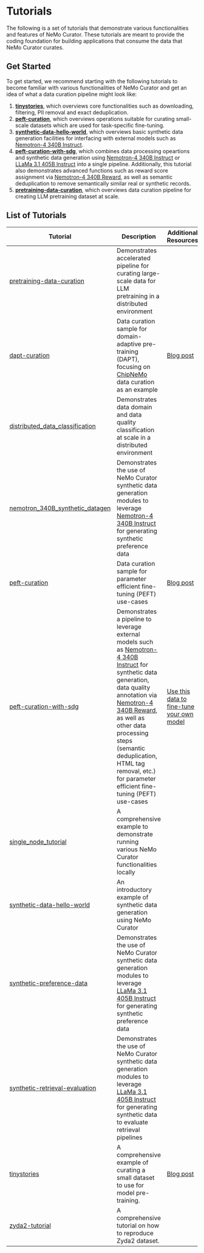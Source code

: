 # Tutorials
The following is a set of tutorials that demonstrate various functionalities and features of NeMo Curator. These tutorials are meant to provide the coding foundation for building applications that consume the data that NeMo Curator curates.

## Get Started
To get started, we recommend starting with the following tutorials to become familiar with various functionalities of NeMo Curator and get an idea of what a data curation pipeline might look like:
1. **[tinystories](./tinystories)**, which overviews core functionalities such as downloading, filtering, PII removal and exact deduplication.
2. **[peft-curation](./peft-curation)**, which overviews operations suitable for curating small-scale datasets which are used for task-specific fine-tuning.
3. **[synthetic-data-hello-world](./synthetic-data-hello-world)**, which overviews basic synthetic data generation facilities for interfacing with external models such as [Nemotron-4 340B Instruct](https://build.nvidia.com/nvidia/nemotron-4-340b-instruct).
4. **[peft-curation-with-sdg](./peft-curation-with-sdg)**, which combines data processing opeartions and synthetic data generation using [Nemotron-4 340B Instruct](https://build.nvidia.com/nvidia/nemotron-4-340b-instruct) or [LLaMa 3.1 405B Instruct](https://build.nvidia.com/meta/llama-3_1-405b-instruct) into a single pipeline. Additionally, this tutorial also demonstrates advanced functions such as reward score assignment via [Nemotron-4 340B Reward](https://build.nvidia.com/nvidia/nemotron-4-340b-reward), as well as semantic deduplication to remove semantically similar real or synthetic records.
5. **[pretraining-data-curation](./pretraining-data-curation/)**, which overviews data curation pipeline for creating LLM pretraining dataset at scale.


## List of Tutorials

<div align="center">

| Tutorial | Description | Additional Resources |
| --- | --- | --- |
| [pretraining-data-curation](./pretraining-data-curation/) | Demonstrates accelerated pipeline for curating large-scale data for LLM pretraining in a distributed environment | |
| [dapt-curation](./dapt-curation) | Data curation sample for domain-adaptive pre-training (DAPT), focusing on [ChipNeMo](https://blogs.nvidia.com/blog/llm-semiconductors-chip-nemo/) data curation as an example | [Blog post](https://developer.nvidia.com/blog/streamlining-data-processing-for-domain-adaptive-pretraining-with-nvidia-nemo-curator/) |
| [distributed_data_classification](./distributed_data_classification) | Demonstrates data domain and data quality classification at scale in a distributed environment | |
| [nemotron_340B_synthetic_datagen](./nemotron_340B_synthetic_datagen) | Demonstrates the use of NeMo Curator synthetic data generation modules to leverage [Nemotron-4 340B Instruct](https://build.nvidia.com/nvidia/nemotron-4-340b-instruct) for generating synthetic preference data | |
| [peft-curation](./peft-curation/) | Data curation sample for parameter efficient fine-tuning (PEFT) use-cases | [Blog post](https://developer.nvidia.com/blog/curating-custom-datasets-for-llm-parameter-efficient-fine-tuning-with-nvidia-nemo-curator/) |
| [peft-curation-with-sdg](./peft-curation/) | Demonstrates a pipeline to leverage external models such as [Nemotron-4 340B Instruct](https://build.nvidia.com/nvidia/nemotron-4-340b-instruct) for synthetic data generation, data quality annotation via [Nemotron-4 340B Reward](https://build.nvidia.com/nvidia/nemotron-4-340b-reward), as well as other data processing steps (semantic deduplication, HTML tag removal, etc.) for parameter efficient fine-tuning (PEFT) use-cases  | [Use this data to fine-tune your own model](https://github.com/NVIDIA/NeMo/blob/main/tutorials/llm/llama-3/sdg-law-title-generation/llama3-sdg-lora-nemofw.ipynb) |
| [single_node_tutorial](./single_node_tutorial) | A comprehensive example to demonstrate running various NeMo Curator functionalities locally | |
| [synthetic-data-hello-world](./synthetic-data-hello-world) | An introductory example of synthetic data generation using NeMo Curator | |
| [synthetic-preference-data](./synthetic-preference-data) | Demonstrates the use of NeMo Curator synthetic data generation modules to leverage [LLaMa 3.1 405B Instruct](https://build.nvidia.com/meta/llama-3_1-405b-instruct) for generating synthetic preference data |
| [synthetic-retrieval-evaluation](./synthetic-retrieval-evaluation) | Demonstrates the use of NeMo Curator synthetic data generation modules to leverage [LLaMa 3.1 405B Instruct](https://build.nvidia.com/meta/llama-3_1-405b-instruct) for generating synthetic data to evaluate retrieval pipelines |
| [tinystories](./tinystories) | A comprehensive example of curating a small dataset to use for model pre-training. | [Blog post](https://developer.nvidia.com/blog/curating-custom-datasets-for-llm-training-with-nvidia-nemo-curator/)
| [zyda2-tutorial](./zyda2-tutorial) | A comprehensive tutorial on how to reproduce Zyda2 dataset. |
</div>
